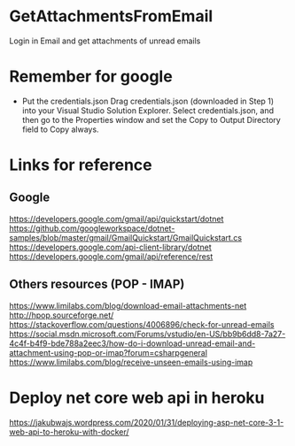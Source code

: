 # GetAttachmentsFromEmail
Login in Email and get attachments of unread emails

# Remember for google
- Put the credentials.json
Drag credentials.json (downloaded in Step 1) into your Visual Studio Solution Explorer.
Select credentials.json, and then go to the Properties window and set the Copy to Output Directory field to Copy always.

# Links for reference
## Google
https://developers.google.com/gmail/api/quickstart/dotnet
https://github.com/googleworkspace/dotnet-samples/blob/master/gmail/GmailQuickstart/GmailQuickstart.cs
https://developers.google.com/api-client-library/dotnet
https://developers.google.com/gmail/api/reference/rest

## Others resources (POP - IMAP)
https://www.limilabs.com/blog/download-email-attachments-net
http://hpop.sourceforge.net/
https://stackoverflow.com/questions/4006896/check-for-unread-emails
https://social.msdn.microsoft.com/Forums/vstudio/en-US/bb9b6dd8-7a27-4c4f-b4f9-bde788a2eec3/how-do-i-download-unread-email-and-attachment-using-pop-or-imap?forum=csharpgeneral
https://www.limilabs.com/blog/receive-unseen-emails-using-imap

# Deploy net core web api in heroku
https://jakubwajs.wordpress.com/2020/01/31/deploying-asp-net-core-3-1-web-api-to-heroku-with-docker/
